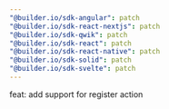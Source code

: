 ```yaml
---
"@builder.io/sdk-angular": patch
"@builder.io/sdk-react-nextjs": patch
"@builder.io/sdk-qwik": patch
"@builder.io/sdk-react": patch
"@builder.io/sdk-react-native": patch
"@builder.io/sdk-solid": patch
"@builder.io/sdk-svelte": patch
---
```


feat: add support for register action

